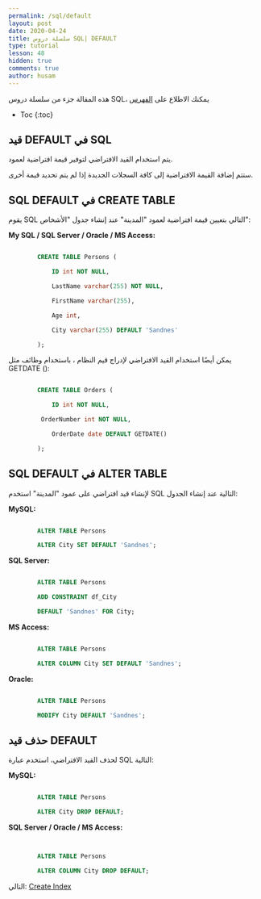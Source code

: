 ```yaml
---
permalink: /sql/default
layout: post
date: 2020-04-24
title: سلسلة دروس SQL| DEFAULT
type: tutorial
lesson: 48
hidden: true
comments: true
author: husam
---
```


هذه المقالة جزء من سلسلة دروس SQL، يمكنك الاطلاع على [الفهرس](intro)

* Toc
{:toc}


## قيد DEFAULT في  SQL

يتم استخدام القيد الافتراضي لتوفير قيمة افتراضية لعمود.

ستتم إضافة القيمة الافتراضية إلى كافة السجلات الجديدة إذا لم يتم تحديد قيمة أخرى.

## SQL DEFAULT في CREATE TABLE

يقوم SQL التالي بتعيين قيمة افتراضية لعمود "المدينة" عند إنشاء جدول "الأشخاص":

**My SQL / SQL Server / Oracle / MS Access:**

```sql

		CREATE TABLE Persons (

		    ID int NOT NULL,

		    LastName varchar(255) NOT NULL,

		    FirstName varchar(255),

		    Age int,

		    City varchar(255) DEFAULT 'Sandnes'

		); 

```

يمكن أيضًا استخدام القيد الافتراضي لإدراج قيم النظام ، باستخدام وظائف مثل GETDATE ():

```sql

		CREATE TABLE Orders (

		    ID int NOT NULL,

   		 OrderNumber int NOT NULL,

		    OrderDate date DEFAULT GETDATE()

		); 

```

## SQL DEFAULT في ALTER TABLE

لإنشاء قيد افتراضي على عمود "المدينة" استخدم SQL التالية عند إنشاء الجدول:

**MySQL:**

```sql

		ALTER TABLE Persons

		ALTER City SET DEFAULT 'Sandnes';

```

**SQL Server:**

```sql

		ALTER TABLE Persons

		ADD CONSTRAINT df_City

		DEFAULT 'Sandnes' FOR City; 

```

**MS Access:**

```sql

		ALTER TABLE Persons

		ALTER COLUMN City SET DEFAULT 'Sandnes';

```

**Oracle:**

```sql

		ALTER TABLE Persons

		MODIFY City DEFAULT 'Sandnes';

```

## حذف قيد DEFAULT

لحذف القيد الافتراضي، استخدم عبارة SQL التالية:

**MySQL:**

```sql

		ALTER TABLE Persons

		ALTER City DROP DEFAULT; 

```

**SQL Server / Oracle / MS Access:**

```sql


		ALTER TABLE Persons

		ALTER COLUMN City DROP DEFAULT; 

```

التالي: [Create Index](create-index)

